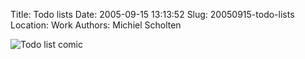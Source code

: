 Title: Todo lists
Date: 2005-09-15 13:13:52
Slug: 20050915-todo-lists
Location: Work
Authors: Michiel Scholten

<div class="content-image"><div><img src="/~mbscholt/images/content/todo_list.jpg" alt="Todo list comic" /></div></div>
<br style="clear: both;" />